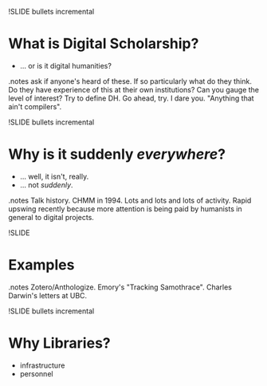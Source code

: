 !SLIDE bullets incremental
# What is Digital Scholarship? #

* ... or is it digital humanities?

.notes ask if anyone's heard of these. If so particularly what do they think. Do they have experience of this at their own institutions? Can you gauge the level of interest? Try to define DH. Go ahead, try. I dare you. "Anything that ain't compilers".

!SLIDE bullets incremental
# Why is it suddenly *everywhere*? #

* ... well, it isn't, really.
* ... not *suddenly*.

.notes Talk history. CHMM in 1994. Lots and lots and lots of activity. Rapid
upswing recently because more attention is being paid by humanists in general
to digital projects. 

!SLIDE
# Examples #

.notes Zotero/Anthologize. Emory's "Tracking Samothrace". Charles Darwin's letters at UBC. 

!SLIDE bullets incremental
# Why Libraries? #
* infrastructure
* personnel


